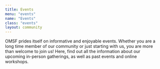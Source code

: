 ```yaml
---
title: Events
menu: "events"
name: "Events"
class: "events"
layout: community
---
```


OMSF prides itself on informative and enjoyable events. Whether you are a long time member of our community or just starting with us, you are more than welcome to join us! Here, find out all the information about our upcoming in-person gatherings, as well as past events and online workshops.
